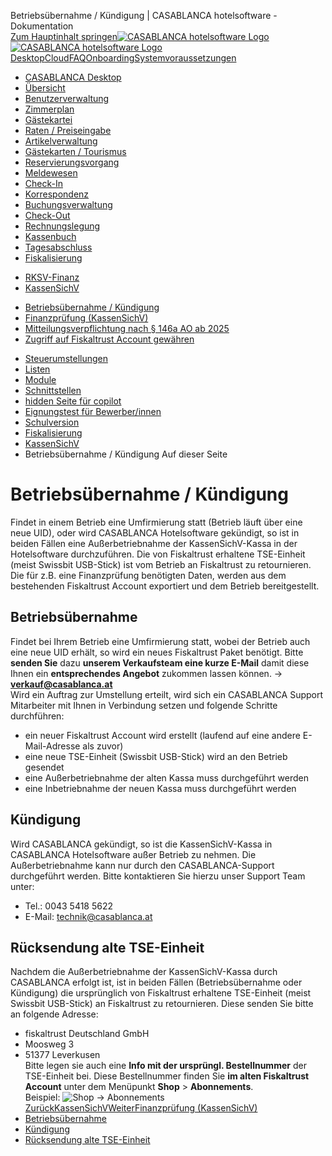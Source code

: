 Betriebsübernahme / Kündigung | CASABLANCA hotelsoftware - Dokumentation  
[Zum Hauptinhalt springen](https://docs.casablanca.at/desktop/fiscalization/kassensichv/new_company_cancellation/#__docusaurus_skipToContent_fallback)[![CASABLANCA hotelsoftware Logo](https://docs.casablanca.at/img/logo.png) ![CASABLANCA hotelsoftware Logo](https://docs.casablanca.at/img/Casablanca_LOGO_2022_neg.png)](https://docs.casablanca.at/) [Desktop](https://docs.casablanca.at/desktop/desktop/)[Cloud](https://docs.casablanca.at/cloud/cloud_systems/)[FAQ](https://docs.casablanca.at/faq)[Onboarding](https://docs.casablanca.at/onboarding/fiscalization)[Systemvoraussetzungen](https://docs.casablanca.at/system_requirements)  
* [CASABLANCA Desktop](https://docs.casablanca.at/desktop/desktop/)
* [Übersicht](https://docs.casablanca.at/desktop/interface/)
* [Benutzerverwaltung](https://docs.casablanca.at/desktop/user_management/)
* [Zimmerplan](https://docs.casablanca.at/desktop/room_plan/)
* [Gästekartei](https://docs.casablanca.at/desktop/guest_profile/)
* [Raten / Preiseingabe](https://docs.casablanca.at/desktop/raten/)
* [Artikelverwaltung](https://docs.casablanca.at/desktop/articles/)
* [Gästekarten / Tourismus](https://docs.casablanca.at/desktop/guest_cards/)
* [Reservierungsvorgang](https://docs.casablanca.at/desktop/reservation_process/)
* [Meldewesen](https://docs.casablanca.at/desktop/registration/)
* [Check-In](https://docs.casablanca.at/desktop/check_in/)
* [Korrespondenz](https://docs.casablanca.at/desktop/correspondence/)
* [Buchungsverwaltung](https://docs.casablanca.at/desktop/account/)
* [Check-Out](https://docs.casablanca.at/desktop/check-out/)
* [Rechnungslegung](https://docs.casablanca.at/desktop/accounting/)
* [Kassenbuch](https://docs.casablanca.at/desktop/cashbook/)
* [Tagesabschluss](https://docs.casablanca.at/desktop/daily_closing/)
* [Fiskalisierung](https://docs.casablanca.at/desktop/fiscalization/)
+ [RKSV-Finanz](https://docs.casablanca.at/desktop/fiscalization/rksv/)
+ [KassenSichV](https://docs.casablanca.at/desktop/fiscalization/kassensichv/)
- [Betriebsübernahme / Kündigung](https://docs.casablanca.at/desktop/fiscalization/kassensichv/new_company_cancellation)
- [Finanzprüfung (KassenSichV)](https://docs.casablanca.at/desktop/fiscalization/kassensichv/financial_audit)
- [Mitteilungsverpflichtung nach § 146a AO ab 2025](https://docs.casablanca.at/desktop/fiscalization/kassensichv/obligation_of_notify)
- [Zugriff auf Fiskaltrust Account gewähren](https://docs.casablanca.at/desktop/fiscalization/kassensichv/grant_access_to_casablanca)
* [Steuerumstellungen](https://docs.casablanca.at/desktop/tax_changes/)
* [Listen](https://docs.casablanca.at/desktop/lists/)
* [Module](https://docs.casablanca.at/desktop/module/)
* [Schnittstellen](https://docs.casablanca.at/desktop/interfaces/)
* [hidden Seite für copilot](https://docs.casablanca.at/desktop/hidden_copilot)
* [Eignungstest für Bewerber/innen](https://docs.casablanca.at/desktop/qualification)
* [Schulversion](https://docs.casablanca.at/desktop/schoolversion)  
* [Fiskalisierung](https://docs.casablanca.at/desktop/fiscalization/)
* [KassenSichV](https://docs.casablanca.at/desktop/fiscalization/kassensichv/)
* Betriebsübernahme / Kündigung
Auf dieser Seite

# Betriebsübernahme / Kündigung  
Findet in einem Betrieb eine Umfirmierung statt (Betrieb läuft über eine neue UID), oder wird CASABLANCA Hotelsoftware gekündigt, so ist in beiden Fällen eine Außerbetriebnahme der KassenSichV-Kassa in der Hotelsoftware durchzuführen. Die von Fiskaltrust erhaltene TSE-Einheit (meist Swissbit USB-Stick) ist vom Betrieb an Fiskaltrust zu retournieren.  
Die für z.B. eine Finanzprüfung benötigten Daten, werden aus dem bestehenden Fiskaltrust Account exportiert und dem Betrieb bereitgestellt.

## Betriebsübernahme[](https://docs.casablanca.at/desktop/fiscalization/kassensichv/new_company_cancellation/#betriebsübernahme "Direkter Link zu Betriebsübernahme")  
Findet bei Ihrem Betrieb eine Umfirmierung statt, wobei der Betrieb auch eine neue UID erhält, so wird ein neues Fiskaltrust Paket benötigt. Bitte **senden Sie** dazu **unserem Verkaufsteam eine kurze E-Mail** damit diese Ihnen ein **entsprechendes Angebot** zukommen lassen können. -> **verkauf@casablanca.at**  
Wird ein Auftrag zur Umstellung erteilt, wird sich ein CASABLANCA Support Mitarbeiter mit Ihnen in Verbindung setzen und folgende Schritte durchführen:  
* ein neuer Fiskaltrust Account wird erstellt (laufend auf eine andere E-Mail-Adresse als zuvor)
* eine neue TSE-Einheit (Swissbit USB-Stick) wird an den Betrieb gesendet
* eine Außerbetriebnahme der alten Kassa muss durchgeführt werden
* eine Inbetriebnahme der neuen Kassa muss durchgeführt werden

## Kündigung[](https://docs.casablanca.at/desktop/fiscalization/kassensichv/new_company_cancellation/#kündigung "Direkter Link zu Kündigung")  
Wird CASABLANCA gekündigt, so ist die KassenSichV-Kassa in CASABLANCA Hotelsoftware außer Betrieb zu nehmen. Die Außerbetriebnahme kann nur durch den CASABLANCA-Support durchgeführt werden. Bitte kontaktieren Sie hierzu unser Support Team unter:  
* Tel.: 0043 5418 5622
* E-Mail: technik@casablanca.at

## Rücksendung alte TSE-Einheit[](https://docs.casablanca.at/desktop/fiscalization/kassensichv/new_company_cancellation/#rücksendung-alte-tse-einheit "Direkter Link zu Rücksendung alte TSE-Einheit")  
Nachdem die Außerbetriebnahme der KassenSichV-Kassa durch CASABLANCA erfolgt ist, ist in beiden Fällen (Betriebsübernahme oder Kündigung) die ursprünglich von Fiskaltrust erhaltene TSE-Einheit (meist Swissbit USB-Stick) an Fiskaltrust zu retournieren. Diese senden Sie bitte an folgende Adresse:  
* fiskaltrust Deutschland GmbH
* Moosweg 3
* 51377 Leverkusen  
Bitte legen sie auch eine **Info mit der ursprüngl. Bestellnummer** der TSE-Einheit bei. Diese Bestellnummer finden Sie **im alten Fiskaltrust Account** unter dem Menüpunkt **Shop** > **Abonnements**.  
Beispiel:
![Shop -&gt; Abonnements](https://docs.casablanca.at/assets/images/abonnements-8f0efe1a7ff5d6153d25d93636b844da.png "Shop -> Abonnements")  
[ZurückKassenSichV](https://docs.casablanca.at/desktop/fiscalization/kassensichv/)[WeiterFinanzprüfung (KassenSichV)](https://docs.casablanca.at/desktop/fiscalization/kassensichv/financial_audit)  
* [Betriebsübernahme](https://docs.casablanca.at/desktop/fiscalization/kassensichv/new_company_cancellation/#betriebsübernahme)
* [Kündigung](https://docs.casablanca.at/desktop/fiscalization/kassensichv/new_company_cancellation/#kündigung)
* [Rücksendung alte TSE-Einheit](https://docs.casablanca.at/desktop/fiscalization/kassensichv/new_company_cancellation/#rücksendung-alte-tse-einheit)